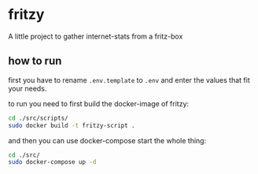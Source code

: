 # fritzy

A little project to gather internet-stats from a fritz-box

## how to run

first you have to rename `.env.template` to `.env` and enter the values that fit your needs.  
  
to run you need to first build the docker-image of fritzy:  

```bash
cd ./src/scripts/
sudo docker build -t fritzy-script .
```

and then you can use docker-compose start the whole thing:

```bash
cd ./src/
sudo docker-compose up -d
```
